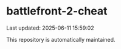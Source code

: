# battlefront-2-cheat

Last updated: 2025-06-11 15:59:02

This repository is automatically maintained.
